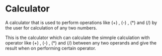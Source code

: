 # Calculator             
A calculator that is used to perform operations like (+) , (-) , (*) and (/) by the user for calculation of any two numbers.
                             
This is the calculator which can calculate the simnple calculation with operator like (+) , (-) , (*) and (/) between any
two operands and give the result when on performing certain operator.
